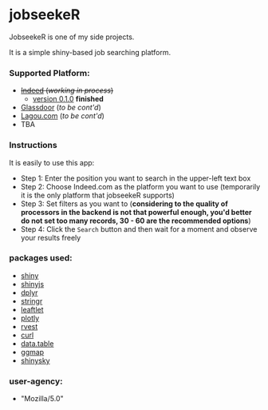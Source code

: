 # jobseekeR

JobseekeR is one of my side projects.

It is a simple shiny-based job searching platform.

### Supported Platform:    

  + ~~[Indeed](www.indeed.com) (*working in process*)~~    
      * [version 0.1.0](https://jenhichho327.shinyapps.io/jobseekeR/)  **finished**
  + [Glassdoor](www.glassdoor.com) (*to be cont'd*)
  + [Lagou.com](https://www.lagou.com/) (*to be cont'd*)
  + TBA


### Instructions    

It is easily to use this app:    

  + Step 1: Enter the position you want to search in the upper-left text box
  + Step 2: Choose Indeed.com as the platform you want to use (temporarily it is the only platform that jobseekeR supports)
  + Step 3: Set filters as you want to (**considering to the quality of processors in the backend is not that powerful enough, you'd better do not set too many records, 30 - 60 are the recommended options**)
  + Step 4: Click the `Search` button and then wait for a moment and observe your results freely


### packages used:    

  + [shiny](https://shiny.rstudio.com/)
  + [shinyjs](https://github.com/daattali/shinyjs) 
  + [dplyr](https://github.com/tidyverse/dplyr)
  + [stringr](https://github.com/tidyverse/stringr)
  + [leaftlet](https://rstudio.github.io/leaflet/)
  + [plotly](https://plot.ly/r/)
  + [rvest](https://cran.r-project.org/web/packages/rvest/index.html)
  + [curl](https://cran.r-project.org/web/packages/curl/index.html)
  + [data.table](https://cran.r-project.org/web/packages/data.table/index.html)
  + [ggmap](https://github.com/dkahle/ggmap)
  + [shinysky](https://github.com/AnalytixWare/ShinySky)


### user-agency:    

  + "Mozilla/5.0"








